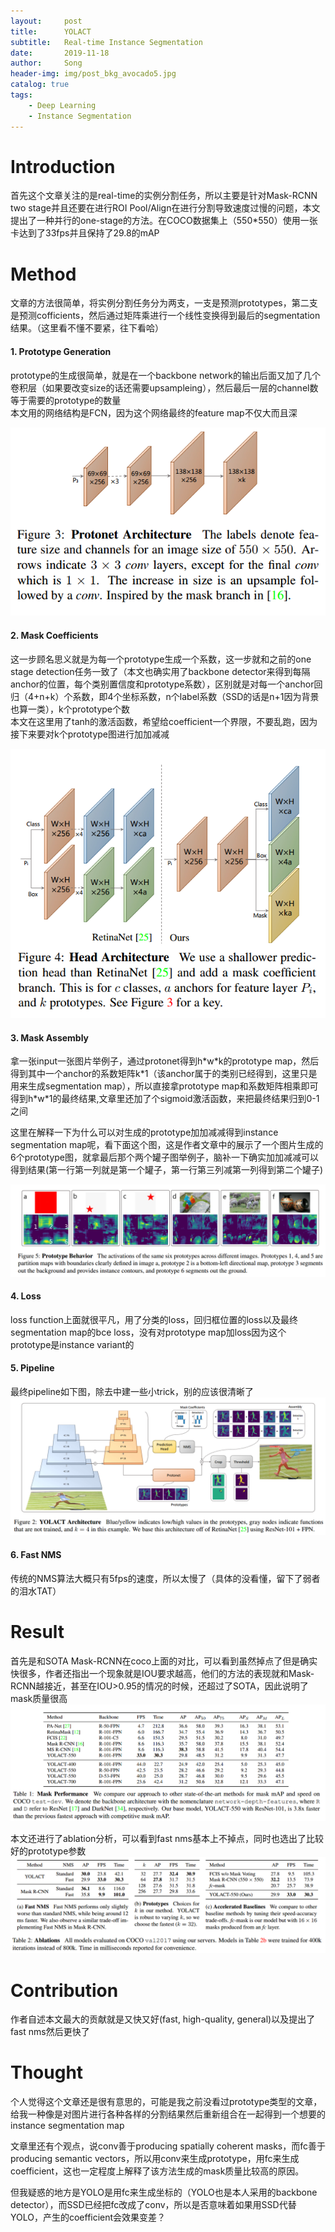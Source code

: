 ```yaml
---
layout:     post
title:      YOLACT
subtitle:   Real-time Instance Segmentation
date:       2019-11-18
author:     Song
header-img: img/post_bkg_avocado5.jpg
catalog: true
tags:
    - Deep Learning
    - Instance Segmentation
---
```


# Introduction
首先这个文章关注的是real-time的实例分割任务，所以主要是针对Mask-RCNN two stage并且还要在进行ROI Pool/Align在进行分割导致速度过慢的问题，本文提出了一种并行的one-stage的方法。在COCO数据集上（550\*550）使用一张卡达到了33fps并且保持了29.8的mAP

# Method
文章的方法很简单，将实例分割任务分为两支，一支是预测prototypes，第二支是预测cofficients，然后通过矩阵乘进行一个线性变换得到最后的segmentation结果。（这里看不懂不要紧，往下看哈）

#### 1. Prototype Generation
prototype的生成很简单，就是在一个backbone network的输出后面又加了几个卷积层（如果要改变size的话还需要upsampleing），然后最后一层的channel数等于需要的prototype的数量  
本文用的网络结构是FCN，因为这个网络最终的feature map不仅大而且深

![](/img/yolact/prototype.png)

#### 2. Mask Coefficients
这一步顾名思义就是为每一个prototype生成一个系数，这一步就和之前的one stage detection任务一致了（本文也确实用了backbone detector来得到每隔anchor的位置，每个类别置信度和prototype系数），区别就是对每一个anchor回归（4+n+k）个系数，即4个坐标系数，n个label系数（SSD的话是n+1因为背景也算一类），k个prototype个数  
本文在这里用了tanh的激活函数，希望给coefficient一个界限，不要乱跑，因为接下来要对k个prototype图进行加加减减

![](/img/yolact/coefficient.png)
#### 3. Mask Assembly
拿一张input一张图片举例子，通过protonet得到h\*w\*k的prototype map，然后得到其中一个anchor的系数矩阵k\*1（该anchor属于的类别已经得到，这里只是用来生成segmentation map），所以直接拿prototype map和系数矩阵相乘即可得到h\*w\*1的最终结果,文章里还加了个sigmoid激活函数，来把最终结果归到0-1之间

这里在解释一下为什么可以对生成的prototype加加减减得到instance segmentation map呢，看下面这个图，这是作者文章中的展示了一个图片生成的6个prototype图，就拿最后那个两个罐子图举例子，脑补一下确实加加减减可以得到结果(第一行第一列就是第一个罐子，第一行第三列减第一列得到第二个罐子)

![](/img/yolact/interpret.png)

#### 4. Loss
loss function上面就很平凡，用了分类的loss，回归框位置的loss以及最终segmentation map的bce loss，没有对prototype map加loss因为这个prototype是instance variant的

#### 5. Pipeline
最终pipeline如下图，除去中建一些小trick，别的应该很清晰了
![](/img/yolact/pipeline.png)

#### 6. Fast NMS
传统的NMS算法大概只有5fps的速度，所以太慢了（具体的没看懂，留下了弱者的泪水TAT）

# Result
首先是和SOTA Mask-RCNN在coco上面的对比，可以看到虽然掉点了但是确实快很多，作者还指出一个现象就是IOU要求越高，他们的方法的表现就和Mask-RCNN越接近，甚至在IOU>0.95的情况的时候，还超过了SOTA，因此说明了mask质量很高
![](/img/yolact/result1.png)

本文还进行了ablation分析，可以看到fast nms基本上不掉点，同时也选出了比较好的prototype参数
![](/img/yolact/result2.png)

# Contribution
作者自述本文最大的贡献就是又快又好(fast, high-quality, general)以及提出了fast nms然后更快了

# Thought
个人觉得这个文章还是很有意思的，可能是我之前没看过prototype类型的文章，给我一种像是对图片进行各种各样的分割结果然后重新组合在一起得到一个想要的instance segmentation map

文章里还有个观点，说conv善于producing spatially coherent masks，而fc善于producing semantic vectors，所以用conv来生成prototype，用fc来生成coefficient，这也一定程度上解释了该方法生成的mask质量比较高的原因。

但我疑惑的地方是YOLO是用fc来生成坐标的（YOLO也是本人采用的backbone detector），而SSD已经把fc改成了conv，所以是否意味着如果用SSD代替YOLO，产生的coefficient会效果变差？
